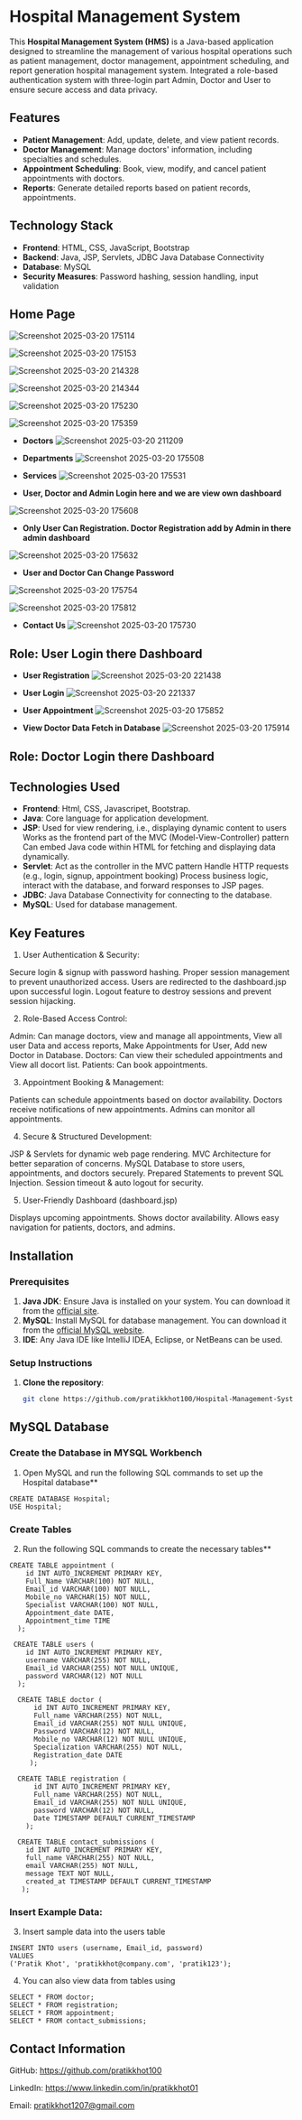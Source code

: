# Hospital Management System

This **Hospital Management System (HMS)** is a Java-based application designed to streamline the management of various hospital operations such as patient management, doctor management, appointment scheduling, and report generation hospital management system. Integrated a role-based authentication system with three-login part Admin, Doctor and User to ensure secure access and data privacy.

## Features

- **Patient Management**: Add, update, delete, and view patient records.
- **Doctor Management**: Manage doctors' information, including specialties and schedules.
- **Appointment Scheduling**: Book, view, modify, and cancel patient appointments with doctors.
- **Reports**: Generate detailed reports based on patient records, appointments.
  
## Technology Stack

- **Frontend**: HTML, CSS, JavaScript, Bootstrap  
- **Backend**: Java, JSP, Servlets, JDBC Java Database Connectivity  
- **Database**: MySQL 
- **Security Measures**: Password hashing, session handling, input validation
   
## Home Page

![Screenshot 2025-03-20 175114](https://github.com/user-attachments/assets/4c3d35ae-2988-4e99-8b34-e745caabf34e)

![Screenshot 2025-03-20 175153](https://github.com/user-attachments/assets/594f3dc6-8d52-4f5e-9ece-220011bc4129)

![Screenshot 2025-03-20 214328](https://github.com/user-attachments/assets/cc069326-275b-4806-8c87-29dace2971e6)

![Screenshot 2025-03-20 214344](https://github.com/user-attachments/assets/4959ffc5-aff8-46f4-a15f-add8b276a46e)

![Screenshot 2025-03-20 175230](https://github.com/user-attachments/assets/a7d4ae54-bf41-43e2-98f7-b8aba9481160)

![Screenshot 2025-03-20 175359](https://github.com/user-attachments/assets/d1f6cfe6-9c29-4794-806b-641b32046718)

- **Doctors**
![Screenshot 2025-03-20 211209](https://github.com/user-attachments/assets/ed41195e-cb9d-4bec-bfcb-80da69a7d1ba)

- **Departments**
![Screenshot 2025-03-20 175508](https://github.com/user-attachments/assets/5a4bcb62-68cd-4f66-bdaf-b24a89e26f34)

- **Services**
![Screenshot 2025-03-20 175531](https://github.com/user-attachments/assets/bed496af-5013-46b2-818a-a908105aee43)

- **User, Doctor and Admin Login here and we are view own dashboard**

![Screenshot 2025-03-20 175608](https://github.com/user-attachments/assets/6a8c9925-cad7-4b2b-bb8e-fc909d4faacf)

- **Only User Can Registration. Doctor Registration add by Admin in there admin dashboard**

![Screenshot 2025-03-20 175632](https://github.com/user-attachments/assets/0a0717a7-4216-4eec-8961-41c61328db27)

- **User and Doctor Can Change Password**

![Screenshot 2025-03-20 175754](https://github.com/user-attachments/assets/d0da90be-1003-43f9-995c-f99ec2ce2596)

![Screenshot 2025-03-20 175812](https://github.com/user-attachments/assets/8ba6d599-d994-457e-a14f-8f7030c48631)

- **Contact Us**
![Screenshot 2025-03-20 175730](https://github.com/user-attachments/assets/3efbe945-b5e9-4bbd-b995-3a2c1b0ec5b6)

## Role: User Login there Dashboard

- **User Registration**
![Screenshot 2025-03-20 221438](https://github.com/user-attachments/assets/ef7bd3fd-33f1-4cd5-8806-69e99e702ee3)

- **User Login**
![Screenshot 2025-03-20 221337](https://github.com/user-attachments/assets/ca33b8a1-760c-4e28-9ac1-956957fc9b3d)

- **User Appointment**
![Screenshot 2025-03-20 175852](https://github.com/user-attachments/assets/9ebdacdf-2625-4931-9b30-1c9e0f0c3199)

- **View Doctor Data Fetch in Database**
![Screenshot 2025-03-20 175914](https://github.com/user-attachments/assets/efef1011-31aa-4030-8625-673d57bf3c90)

## Role: Doctor Login there Dashboard


## Technologies Used
- **Frontend**: Html, CSS, Javascripet, Bootstrap.
- **Java**: Core language for application development.
- **JSP**: Used for view rendering, i.e., displaying dynamic content to users Works as the frontend part of the MVC (Model-View-Controller) pattern Can embed Java code within HTML for fetching and displaying data dynamically.
- **Servlet**: Act as the controller in the MVC pattern Handle HTTP requests (e.g., login, signup, appointment booking) Process business logic, interact with the database, and forward responses to JSP pages.
- **JDBC**: Java Database Connectivity for connecting to the database.
- **MySQL**: Used for database management.

## Key Features

1. User Authentication & Security:

  Secure login & signup with password hashing.
  Proper session management to prevent unauthorized access.
  Users are redirected to the dashboard.jsp upon successful login.
  Logout feature to destroy sessions and prevent session hijacking.


2. Role-Based Access Control:

  Admin: Can manage doctors, view and manage all appointments, View all user Data and access reports, Make Appointments for User, Add new Doctor in Database.
  Doctors: Can view their scheduled appointments and View all docort list.
  Patients: Can book appointments.


3. Appointment Booking & Management:

  Patients can schedule appointments based on doctor availability.
  Doctors receive notifications of new appointments.
  Admins can monitor all appointments.


4. Secure & Structured Development:

  JSP & Servlets for dynamic web page rendering.
  MVC Architecture for better separation of concerns.
  MySQL Database to store users, appointments, and doctors securely.
  Prepared Statements to prevent SQL Injection.
  Session timeout & auto logout for security.


5. User-Friendly Dashboard (dashboard.jsp)

  Displays upcoming appointments.
  Shows doctor availability.
  Allows easy navigation for patients, doctors, and admins.

## Installation

### Prerequisites

1. **Java JDK**: Ensure Java is installed on your system. You can download it from the [official site](https://www.oracle.com/java/technologies/javase-jdk11-downloads.html).
2. **MySQL**: Install MySQL for database management. You can download it from the [official MySQL website](https://dev.mysql.com/downloads/installer/).
3. **IDE**: Any Java IDE like IntelliJ IDEA, Eclipse, or NetBeans can be used.

### Setup Instructions

1. **Clone the repository**:

   ```bash
   git clone https://github.com/pratikkhot100/Hospital-Management-System.git
   
## MySQL Database

### Create the Database in MYSQL Workbench

  1. Open MySQL and run the following SQL commands to set up the Hospital database**

    CREATE DATABASE Hospital;
    USE Hospital;

### Create Tables

  2. Run the following SQL commands to create the necessary tables**

    CREATE TABLE appointment (
        id INT AUTO_INCREMENT PRIMARY KEY,
        Full_Name VARCHAR(100) NOT NULL,
        Email_id VARCHAR(100) NOT NULL,
        Mobile_no VARCHAR(15) NOT NULL,
        Specialist VARCHAR(100) NOT NULL,
        Appointment_date DATE,
        Appointment_time TIME
      );

     CREATE TABLE users (
        id INT AUTO_INCREMENT PRIMARY KEY,
        username VARCHAR(255) NOT NULL,
        Email_id VARCHAR(255) NOT NULL UNIQUE,
        password VARCHAR(12) NOT NULL
      );

      CREATE TABLE doctor (
          id INT AUTO_INCREMENT PRIMARY KEY,
          Full_name VARCHAR(255) NOT NULL,
          Email_id VARCHAR(255) NOT NULL UNIQUE,
          Password VARCHAR(12) NOT NULL,
          Mobile_no VARCHAR(12) NOT NULL UNIQUE,
          Specialization VARCHAR(255) NOT NULL,
          Registration_date DATE
         );

      CREATE TABLE registration (
          id INT AUTO_INCREMENT PRIMARY KEY,
          Full_name VARCHAR(255) NOT NULL,
          Email_id VARCHAR(255) NOT NULL UNIQUE,
          password VARCHAR(12) NOT NULL,
          Date TIMESTAMP DEFAULT CURRENT_TIMESTAMP
        );

      CREATE TABLE contact_submissions (
        id INT AUTO_INCREMENT PRIMARY KEY,
        full_name VARCHAR(255) NOT NULL,
        email VARCHAR(255) NOT NULL,
        message TEXT NOT NULL,
        created_at TIMESTAMP DEFAULT CURRENT_TIMESTAMP
       );

### Insert Example Data:

  3. Insert sample data into the users table
   
    INSERT INTO users (username, Email_id, password)
    VALUES 
    ('Pratik Khot', 'pratikkhot@company.com', 'pratik123');

  4. You can also view data from tables using

    SELECT * FROM doctor;
    SELECT * FROM registration;
    SELECT * FROM appointment;
    SELECT * FROM contact_submissions;

 ## Contact Information

  GitHub: https://github.com/pratikkhot100

  LinkedIn: https://www.linkedin.com/in/pratikkhot01

  Email: pratikkhot1207@gmail.com


